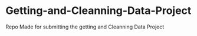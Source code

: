 # Getting-and-Cleanning-Data-Project
Repo Made for submitting the getting and Cleanning Data Project
